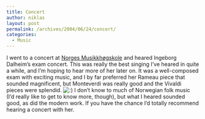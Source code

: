 ```yaml
---
title: Concert
author: niklas
layout: post
permalink: /archives/2004/06/24/concert/
categories:
  - Music
---
```

I went to a concert at [Norges Musikkhøgskole][1] and heared Ingeborg Dalheim&#8217;s exam concert. This was really the best singing I&#8217;ve heared in quite a while, and I&#8217;m hoping to hear more of her later on. It was a well-composed exam with exciting music, and I by far preferred her Rameau piece that sounded magnificent, but Monteverdi was really good and the Vivaldi pieces were splendid. <img src='http://blog.saers.com/wp-includes/images/smilies/icon_smile.gif' alt=':)' class='wp-smiley' /> I don&#8217;t know to much of Norwegian folk music (I&#8217;d really like to get to know more, though), but what I heared sounded good, as did the modern work. If you have the chance I&#8217;d totally recommend hearing a concert with her.

 [1]: http://www.nmh.no